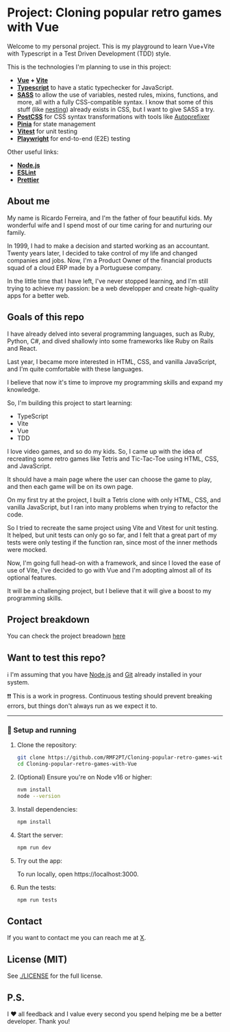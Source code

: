 # Project: Cloning popular retro games with Vue

Welcome to my personal project.
This is my playground to learn Vue+Vite with Typescript in a Test Driven Development (TDD) style.

This is the technologies I'm planning to use in this project:

- **[Vue](https://vuejs.org/) + [Vite](https://vitejs.dev/)**
- **[Typescript](https://www.typescriptlang.org/)** to have a static typechecker for JavaScript.
- **[SASS](https://sass-lang.com/)** to allow the use of variables, nested rules, mixins, functions, and more, all with a fully CSS-compatible syntax. I know that some of this stuff (like [nesting](https://developer.mozilla.org/en-US/docs/Web/CSS/CSS_nesting/Using_CSS_nesting)) already exists in CSS, but I want to give SASS a try.
- **[PostCSS](https://postcss.org/)** for CSS syntax transformations with tools like [Autoprefixer](https://autoprefixer.github.io/)
- **[Pinia](https://pinia.vuejs.org/)** for state management
- **[Vitest](https://vitest.dev/)** for unit testing
- **[Playwright](https://playwright.dev/)** for end-to-end (E2E) testing

Other useful links:

- **[Node.js](https://nodejs.org/en)**
- **[ESLint](https://eslint.org/)**
- **[Prettier](https://prettier.io/)**

## About me

My name is Ricardo Ferreira, and I'm the father of four beautiful kids. My wonderful wife and I spend most of our time caring for and nurturing our family.

In 1999, I had to make a decision and started working as an accountant. Twenty years later, I decided to take control of my life and changed companies and jobs. Now, I'm a Product Owner of the financial products squad of a cloud ERP made by a Portuguese company.

In the little time that I have left, I've never stopped learning, and I'm still trying to achieve my passion: be a web developper and create high-quality apps for a better web.

## Goals of this repo

I have already delved into several programming languages, such as Ruby, Python, C#, and dived shallowly into some frameworks like Ruby on Rails and React.

Last year, I became more interested in HTML, CSS, and vanilla JavaScript, and I'm quite comfortable with these languages.

I believe that now it's time to improve my programming skills and expand my knowledge.

So, I'm building this project to start learning:

- TypeScript
- Vite
- Vue
- TDD

I love video games, and so do my kids. So, I came up with the idea of recreating some retro games like Tetris and Tic-Tac-Toe using HTML, CSS, and JavaScript.

It should have a main page where the user can choose the game to play, and then each game will be on its own page.

On my first try at the project, I built a Tetris clone with only HTML, CSS, and vanilla JavaScript, but I ran into many problems when trying to refactor the code.

So I tried to recreate the same project using Vite and Vitest for unit testing. It helped, but unit tests can only go so far, and I felt that a great part of my tests were only testing if the function ran, since most of the inner methods were mocked.

Now, I'm going full head-on with a framework, and since I loved the ease of use of Vite, I've decided to go with Vue and I'm adopting almost all of its optional features.

It will be a challenging project, but I believe that it will give a boost to my programming skills.

## Project breakdown

You can check the project breadown [here](./Project%20breakdown.md)

## Want to test this repo?

ℹ️ I'm assuming that you have [Node.js](https://nodejs.org/en) and [Git](https://git-scm.com/) already installed in your system.

❗❗ This is a work in progress. Continuous testing should prevent breaking errors, but things don't always run as we expect it to.

---

### 🚀 Setup and running

1. Clone the repository:

   ```bash
   git clone https://github.com/RMF2PT/Cloning-popular-retro-games-with-Vue.git
   cd Cloning-popular-retro-games-with-Vue
   ```

2. (Optional) Ensure you're on Node v16 or higher:

   ```bash
   nvm install
   node --version
   ```

3. Install dependencies:

   ```bash
   npm install
   ```

4. Start the server:

   ```bash
   npm run dev
   ```

5. Try out the app:

   To run locally, open https://localhost:3000.

6. Run the tests:

   ```bash
   npm run tests
   ```

## Contact

If you want to contact me you can reach me at [X](https://www.x.com/rmf2pt).

## License (MIT)

See [./LICENSE](./LICENSE) for the full license.

## P.S.

I ❤️ all feedback and I value every second you spend helping me be a better developer. Thank you!
